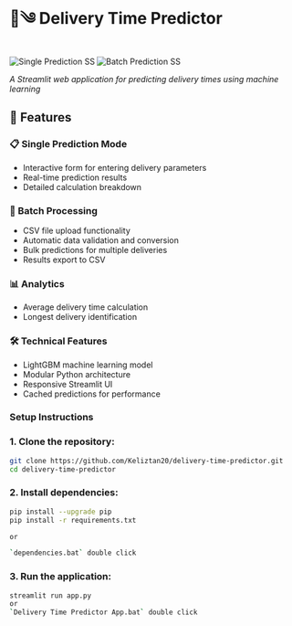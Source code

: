 # 🚚༄ Delivery Time Predictor

![Single Prediction SS](https://github.com/user-attachments/assets/75938302-0e16-43fe-a045-ec325c30a8fa) ![Batch Prediction SS](https://github.com/user-attachments/assets/1eef60eb-3d06-44cf-91ee-86facc0a6fd0)


*A Streamlit web application for predicting delivery times using machine learning*

## 🌟 Features

### 📋 Single Prediction Mode
- Interactive form for entering delivery parameters
- Real-time prediction results
- Detailed calculation breakdown

### 📁 Batch Processing
- CSV file upload functionality
- Automatic data validation and conversion
- Bulk predictions for multiple deliveries
- Results export to CSV

### 📊 Analytics
- Average delivery time calculation
- Longest delivery identification

### 🛠️ Technical Features
- LightGBM machine learning model
- Modular Python architecture
- Responsive Streamlit UI
- Cached predictions for performance

### Setup Instructions
### 1. Clone the repository:

```bash
git clone https://github.com/Keliztan20/delivery-time-predictor.git
cd delivery-time-predictor
```

### 2. Install dependencies:

```bash
pip install --upgrade pip
pip install -r requirements.txt

or

`dependencies.bat` double click
```

### 3. Run the application:

```bash
streamlit run app.py
or
`Delivery Time Predictor App.bat` double click
```

